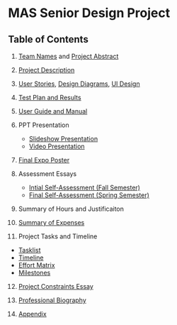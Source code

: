 # MAS Senior Design Project
## Table of Contents

1. [Team Names](./Assignments/ProjectDescription.md#team-mas) and [Project Abstract](Assignments/ProjectDescription.md#project-abstract)

2. [Project Description](./Assignments/ProjectDescription.md)

3. [User Stories](./Assignments/UserStories.md), [Design Diagrams](./Assignments/DesignDiagrams.png), [UI Design](LINKHERE)

4. [Test Plan and Results](./Assignments/MAS%20-%20Test%20Plan.pdf)

5. [User Guide and Manual](https://dainty-faun-86df63.netlify.app/)

6. PPT Presentation
   - [Slideshow Presentation](https://docs.google.com/presentation/d/1ZBldV09KKXtZKmlrtVlD1dJ7swgTL1zr52As7RX5550/edit?usp=sharing)
   - [Video Presentation](https://drive.google.com/file/d/1ao9joiJdQgOrXal4c2PzPt5Cv5UFnB42/view?usp=sharing)
   
7. [Final Expo Poster](./Assignments/MAS%20-%20Expo%20Poster.pdf)

8. Assessment Essays
   - [Intial Self-Assessment (Fall Semester)](./Assignments/IndividualCapstoneAssessment.md)
   - [Final Self-Assessment (Spring Semester)](./Assignments/Michael%20Stephens%20-%20Final%20Self-Assessment.pdf)
   
9. Summary of Hours and Justificaiton

10. [Summary of Expenses](./Assignments/Budget.md)

11. Project Tasks and Timeline
   - [Tasklist](./Assignments/Tasklist.md)
   - [Timeline](./Assignments/Timeline.md)
   - [Effort Matrix](./Assignments/EffortMatrix.md)
   - [Milestones](./Assignments/Milestones.md)
   
12. [Project Constraints Essay](./Assignments/ConstraintEssay.md)

13. [Professional Biography](./Assignments/MichaelStephensBio.md)

10. [Appendix](./Assignments/Appendix.md)
